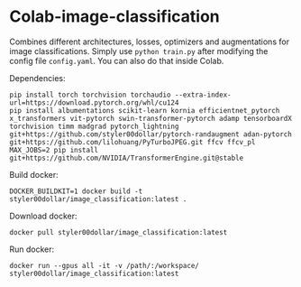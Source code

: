 # Colab-image-classification

Combines different architectures, losses, optimizers and augmentations for image classifications. Simply use `python train.py` after modifying the config file `config.yaml`. You can also do that inside Colab.

Dependencies:
```
pip install torch torchvision torchaudio --extra-index-url=https://download.pytorch.org/whl/cu124
pip install albumentations scikit-learn kornia efficientnet_pytorch x_transformers vit-pytorch swin-transformer-pytorch adamp tensorboardX torchvision timm madgrad pytorch_lightning git+https://github.com/styler00dollar/pytorch-randaugment adan-pytorch git+https://github.com/lilohuang/PyTurboJPEG.git ffcv ffcv_pl
MAX_JOBS=2 pip install git+https://github.com/NVIDIA/TransformerEngine.git@stable
```
Build docker:
```
DOCKER_BUILDKIT=1 docker build -t styler00dollar/image_classification:latest .
```
Download docker:
```
docker pull styler00dollar/image_classification:latest
```
Run docker:
```
docker run --gpus all -it -v /path/:/workspace/ styler00dollar/image_classification:latest
```

